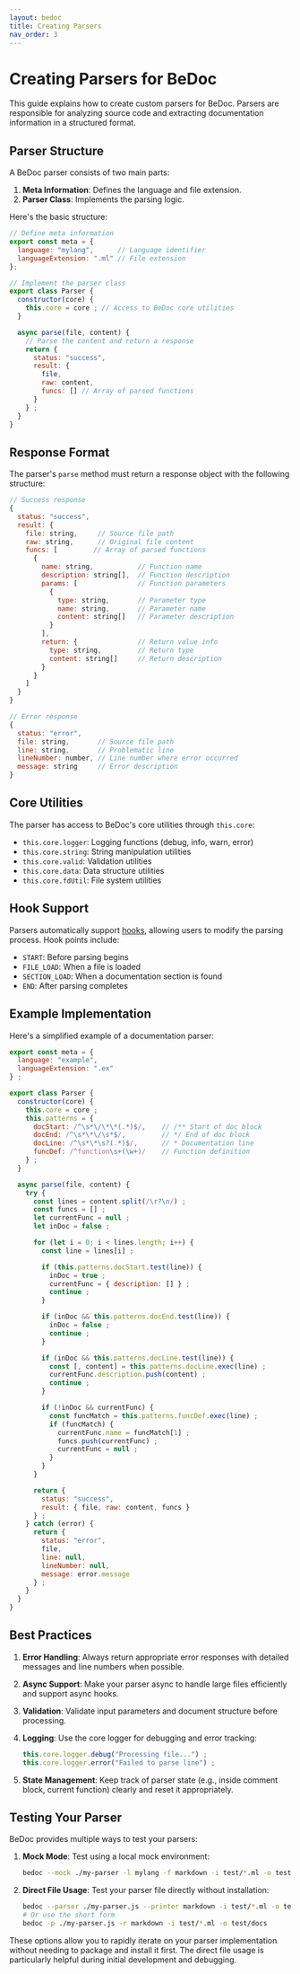 ```yaml
---
layout: bedoc
title: Creating Parsers
nav_order: 3
---
```


# Creating Parsers for BeDoc

This guide explains how to create custom parsers for BeDoc. Parsers are responsible
for analyzing source code and extracting documentation information in a structured
format.

## Parser Structure

A BeDoc parser consists of two main parts:

1. **Meta Information**: Defines the language and file extension.
2. **Parser Class**: Implements the parsing logic.

Here's the basic structure:

```javascript
// Define meta information
export const meta = {
  language: "mylang",      // Language identifier
  languageExtension: ".ml" // File extension
};

// Implement the parser class
export class Parser {
  constructor(core) {
    this.core = core ; // Access to BeDoc core utilities
  }

  async parse(file, content) {
    // Parse the content and return a response
    return {
      status: "success",
      result: {
        file,
        raw: content,
        funcs: [] // Array of parsed functions
      }
    } ;
  }
}
```

## Response Format

The parser's `parse` method must return a response object with the following
structure:

```javascript
// Success response
{
  status: "success",
  result: {
    file: string,     // Source file path
    raw: string,      // Original file content
    funcs: [         // Array of parsed functions
      {
        name: string,           // Function name
        description: string[],  // Function description
        params: [               // Function parameters
          {
            type: string,       // Parameter type
            name: string,       // Parameter name
            content: string[]   // Parameter description
          }
        ],
        return: {               // Return value info
          type: string,         // Return type
          content: string[]     // Return description
        }
      }
    ]
  }
}

// Error response
{
  status: "error",
  file: string,       // Source file path
  line: string,       // Problematic line
  lineNumber: number, // Line number where error occurred
  message: string     // Error description
}
```

## Core Utilities

The parser has access to BeDoc's core utilities through `this.core`:

- `this.core.logger`: Logging functions (debug, info, warn, error)
- `this.core.string`: String manipulation utilities
- `this.core.valid`: Validation utilities
- `this.core.data`: Data structure utilities
- `this.core.fdUtil`: File system utilities

## Hook Support

Parsers automatically support [hooks](hooks.md), allowing users to modify the parsing process.
Hook points include:

- `START`: Before parsing begins
- `FILE_LOAD`: When a file is loaded
- `SECTION_LOAD`: When a documentation section is found
- `END`: After parsing completes

## Example Implementation

Here's a simplified example of a documentation parser:

```javascript
export const meta = {
  language: "example",
  languageExtension: ".ex"
} ;

export class Parser {
  constructor(core) {
    this.core = core ;
    this.patterns = {
      docStart: /^\s*\/\*\*(.*)$/,    // /** Start of doc block
      docEnd: /^\s*\*\/\s*$/,         // */ End of doc block
      docLine: /^\s*\*\s?(.*)$/,      // * Documentation line
      funcDef: /^function\s+(\w+)/    // Function definition
    } ;
  }

  async parse(file, content) {
    try {
      const lines = content.split(/\r?\n/) ;
      const funcs = [] ;
      let currentFunc = null ;
      let inDoc = false ;

      for (let i = 0; i < lines.length; i++) {
        const line = lines[i] ;

        if (this.patterns.docStart.test(line)) {
          inDoc = true ;
          currentFunc = { description: [] } ;
          continue ;
        }

        if (inDoc && this.patterns.docEnd.test(line)) {
          inDoc = false ;
          continue ;
        }

        if (inDoc && this.patterns.docLine.test(line)) {
          const [, content] = this.patterns.docLine.exec(line) ;
          currentFunc.description.push(content) ;
          continue ;
        }

        if (!inDoc && currentFunc) {
          const funcMatch = this.patterns.funcDef.exec(line) ;
          if (funcMatch) {
            currentFunc.name = funcMatch[1] ;
            funcs.push(currentFunc) ;
            currentFunc = null ;
          }
        }
      }

      return {
        status: "success",
        result: { file, raw: content, funcs }
      } ;
    } catch (error) {
      return {
        status: "error",
        file,
        line: null,
        lineNumber: null,
        message: error.message
      } ;
    }
  }
}
```

## Best Practices

1. **Error Handling**: Always return appropriate error responses with detailed
   messages and line numbers when possible.

2. **Async Support**: Make your parser async to handle large files efficiently and
   support async hooks.

3. **Validation**: Validate input parameters and document structure before
   processing.

4. **Logging**: Use the core logger for debugging and error tracking:
   ```javascript
   this.core.logger.debug("Processing file...") ;
   this.core.logger.error("Failed to parse line") ;
   ```

5. **State Management**: Keep track of parser state (e.g., inside comment block,
   current function) clearly and reset it appropriately.

## Testing Your Parser

BeDoc provides multiple ways to test your parsers:

1. **Mock Mode**: Test using a local mock environment:
   ```bash
   bedoc --mock ./my-parser -l mylang -f markdown -i test/*.ml -o test/docs
   ```

2. **Direct File Usage**: Test your parser file directly without installation:
   ```bash
   bedoc --parser ./my-parser.js --printer markdown -i test/*.ml -o test/docs
   # Or use the short form
   bedoc -p ./my-parser.js -r markdown -i test/*.ml -o test/docs
   ```

These options allow you to rapidly iterate on your parser implementation without
needing to package and install it first. The direct file usage is particularly
helpful during initial development and debugging.
